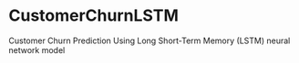 # CustomerChurnLSTM
Customer Churn Prediction Using Long Short-Term Memory (LSTM) neural network model
